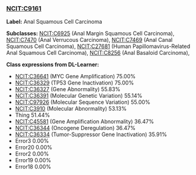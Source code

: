 
### [NCIT:C9161](http://purl.obolibrary.org/obo/NCIT_C9161)
**Label:** Anal Squamous Cell Carcinoma

**Subclasses:** [NCIT:C6925](http://purl.obolibrary.org/obo/NCIT_C6925) (Anal Margin Squamous Cell Carcinoma), [NCIT:C7470](http://purl.obolibrary.org/obo/NCIT_C7470) (Anal Verrucous Carcinoma), [NCIT:C7469](http://purl.obolibrary.org/obo/NCIT_C7469) (Anal Canal Squamous Cell Carcinoma), [NCIT:C27681](http://purl.obolibrary.org/obo/NCIT_C27681) (Human Papillomavirus-Related Anal Squamous Cell Carcinoma), [NCIT:C8256](http://purl.obolibrary.org/obo/NCIT_C8256) (Anal Basaloid Carcinoma), 

**Class expressions from DL-Learner:**

- [NCIT:C36641](http://purl.obolibrary.org/obo/NCIT_C36641) (MYC Gene Amplification) 75.00%
- [NCIT:C36329](http://purl.obolibrary.org/obo/NCIT_C36329) (TP53 Gene Inactivation) 75.00%
- [NCIT:C36327](http://purl.obolibrary.org/obo/NCIT_C36327) (Gene Abnormality) 55.83%
- [NCIT:C36391](http://purl.obolibrary.org/obo/NCIT_C36391) (Molecular Genetic Variation) 55.14%
- [NCIT:C97926](http://purl.obolibrary.org/obo/NCIT_C97926) (Molecular Sequence Variation) 55.00%
- [NCIT:C3910](http://purl.obolibrary.org/obo/NCIT_C3910) (Molecular Abnormality) 53.13%
- Thing 51.44%
- [NCIT:C45581](http://purl.obolibrary.org/obo/NCIT_C45581) (Gene Amplification Abnormality) 36.47%
- [NCIT:C36344](http://purl.obolibrary.org/obo/NCIT_C36344) (Oncogene Deregulation) 36.47%
- [NCIT:C36334](http://purl.obolibrary.org/obo/NCIT_C36334) (Tumor-Suppressor Gene Inactivation) 35.91%
- Error3 0.00%
- Error20 0.00%
- Error2 0.00%
- Error19 0.00%
- Error18 0.00%


